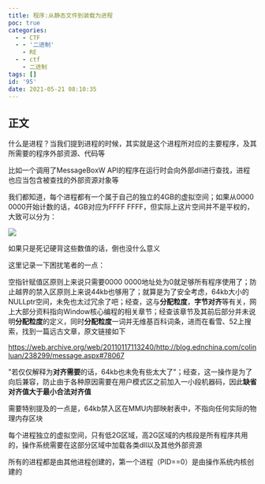 ```yaml
---
title: 程序:从静态文件到装载为进程
poc: true
categories:
  - - CTF
  - - '二进制'
    - RE
  - - ctf
    - 二进制
tags: []
id: '95'
date: 2021-05-21 08:10:35
---
```


## 正文

什么是进程？当我们提到进程的时候，其实就是这个进程所对应的主要程序，及其所需要的程序外部资源、代码等

比如一个调用了MessageBoxW API的程序在运行时会向外部dll进行查找，进程也应当包含被查找的外部资源对象等

我们都知道，每个进程都有一个属于自己的独立的4GB的虚拟空间；如果从0000 0000开始计数的话，4GB对应为FFFF FFFF，但实际上这片空间并不是平权的，大致可以分为：

![](https://static.zhishibox.net/20210315/image_109593497.png)

如果只是死记硬背这些数值的话，倒也没什么意义

这里记录一下困扰笔者的一点：

空指针赋值区原则上来说只需要0000 0000地址处为0就足够所有程序使用了；防止越界的禁入区原则上来说44kb也够用了；就算是为了安全考虑，64kb大小的NULLptr空间，未免也太过冗余了吧；经查，这与**分配粒度**，**字节对齐**等有关，网上大部分资料指向Window核心编程的相关章节；经查该章节及其前后部分并未说明**分配粒度**的定义，同时**分配粒度**一词并无维基百科词条，进而在看雪、52上搜索，找到一篇远古文章，原文链接如下

https://web.archive.org/web/20110117113240/http://blog.ednchina.com/colinluan/238299/message.aspx#78067

"若仅仅解释为**对齐需要**的话，64kb也未免有些太大了"；经查，这一操作是为了向后兼容，防止由于各种原因需要在用户模式区之前加入一小段机器码，因此**缺省对齐值大于最小合法对齐值**

需要特别提及的一点是，64kb禁入区在MMU内部映射表中，不指向任何实际的物理内存区块

每个进程独立的虚拟空间，只有低2G区域，高2G区域的内核段是所有程序共用的，操作系统需要在这部分区域中加载各类dll以及其他外部资源

所有的进程都是由其他进程创建的，第一个进程（PID==0）是由操作系统内核创建的